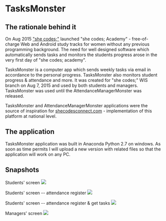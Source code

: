 # TasksMonster
## The rationale behind it
On Aug 2015 ["she codes;"](http://www.she-codes.org/) launched "she codes; Academy" - free-of-charge Web and Android study tracks for women without any previous programming background. The need for well designed software which automatically sends tasks and monitors the students progress arose in the very first day of "she codes; academy".

TasksMonster is a computer app which sends weekly tasks via email in accordance to the personal progress. TasksMonster also monitors student progress &amp; attendance and more. It was created for "she codes;" WIS branch on Aug 7, 2015 and used by both students and managers. TasksMonster was used until the AttendanceManagerMonster was released. 

TasksMonster and AttendanceManagerMonster applications were the source of inspiration for [shecodesconnect.com](https://shecodesconnect.com/) - implementation of this platform at national level.

## The application
TasksMonster application was built in Anaconda Python 2.7 on windows. 
As soon as time permits I will upload a new version with related files so that the application will work on any PC.

## Snapshots
Students' screen
![](https://cloud.githubusercontent.com/assets/17408143/21891200/1c5d8e02-d8da-11e6-97f2-2483942371c2.png)

Students' screen -- attendance register
![](https://cloud.githubusercontent.com/assets/17408143/21891230/4705ef32-d8da-11e6-9e0a-63c74f63885f.png)

Students' screen -- attendance register & get tasks
![](https://cloud.githubusercontent.com/assets/17408143/21891223/3e546eb8-d8da-11e6-9238-8022f6027496.png)

Managers' screen
![](https://cloud.githubusercontent.com/assets/17408143/21891459/839dce1e-d8db-11e6-91c4-62c6da17c2de.PNG)
